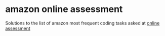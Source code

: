 # amazon online assessment
Solutions to the list of amazon most frequent coding tasks asked at [online assessment](https://leetcode.com/discuss/interview-question/344650/Amazon-Online-Assessment-Questions)
